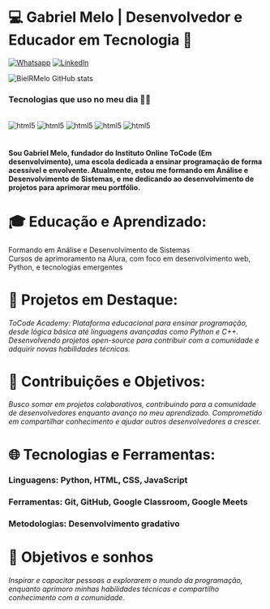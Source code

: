 # 💻 Gabriel Melo | Desenvolvedor e Educador em Tecnologia 👋

[![Whatsapp](https://img.shields.io/badge/WhatsApp-25D366?style=for-the-badge&logo=whatsapp&logoColor=white)](https://wa.link/okzgjn)
[![Linkedln](https://img.shields.io/badge/LinkedIn-0077B5?style=for-the-badge&logo=linkedin&logoColor=white)](https://www.linkedin.com/in/gabrielrmelo/)

![BielRMelo GitHub stats](https://github-readme-stats.vercel.app/api?username=BielRMelo&show_icons=true&theme=dracula)

### Tecnologias que uso no meu dia 👨‍💻

<div style="display: inline_block"><br/>
    <!-- Html5 -->
    <img aling="center" alt="html5" src="https://img.shields.io/badge/HTML5-E34F26?style=for-the-badge&logo=html5&logoColor=white" />
    <!-- CSS3 -->
    <img aling="center" alt="html5" src="https://img.shields.io/badge/CSS3-1572B6?style=for-the-badge&logo=css3&logoColor=white" />
    <!-- JavaScript -->
    <img aling="center" alt="html5" src="https://img.shields.io/badge/JavaScript-F7DF1E?style=for-the-badge&logo=javascript&logoColor=black" />
    <!-- Lua -->
    <img aling="center" alt="html5" src="https://img.shields.io/badge/Lua-2C2D72?style=for-the-badge&logo=lua&logoColor=white" />
    <!-- python -->
    <img aling="center" alt="html5" src="https://img.shields.io/badge/Python-3776AB?style=for-the-badge&logo=python&logoColor=white" />
</div><br/>

#### Sou Gabriel Melo, fundador do Instituto Online ToCode (Em desenvolvimento), uma escola dedicada a ensinar programação de forma acessível e envolvente. Atualmente, estou me formando em Análise e Desenvolvimento de Sistemas, e me dedicando ao desenvolvimento de projetos para aprimorar meu portfólio.

# 🎓 Educação e Aprendizado:

Formando em Análise e Desenvolvimento de Sistemas <br/>
Cursos de aprimoramento na Alura, com foco em desenvolvimento web, Python, e tecnologias emergentes

# 🚀 Projetos em Destaque:

###### ToCode Academy: Plataforma educacional para ensinar programação, desde lógica básica até linguagens avançadas como Python e C++. Desenvolvendo projetos open-source para contribuir com a comunidade e adquirir novas habilidades técnicas.

# 🤝 Contribuições e Objetivos:

###### Busco somar em projetos colaborativos, contribuindo para a comunidade de desenvolvedores enquanto avanço no meu aprendizado. Comprometido em compartilhar conhecimento e ajudar outros desenvolvedores a crescer.

# 🌐 Tecnologias e Ferramentas:

### Linguagens: Python, HTML, CSS, JavaScript
### Ferramentas: Git, GitHub, Google Classroom, Google Meets
### Metodologias: Desenvolvimento gradativo

# 🎯 Objetivos e sonhos 
###### Inspirar e capacitar pessoas a explorarem o mundo da programação, enquanto aprimoro minhas habilidades técnicas e compartilho conhecimento com a comunidade.
